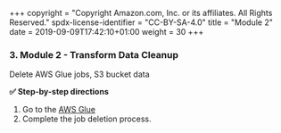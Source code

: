 +++
copyright = "Copyright Amazon.com, Inc. or its affiliates. All Rights Reserved."
spdx-license-identifier = "CC-BY-SA-4.0"
title = "Module 2"
date = 2019-09-09T17:42:10+01:00
weight = 30
+++

### 3. Module 2 - Transform Data Cleanup
Delete AWS Glue jobs, S3 bucket data

**:white_check_mark: Step-by-step directions**

1. Go to the [AWS Glue][glue-console]
2. Complete the job deletion process.

[glue-console]: https://console.aws.amazon.com/glue/home

